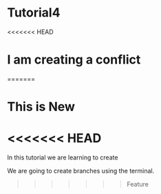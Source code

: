 # Tutorial4

<<<<<<< HEAD
# I am creating a conflict
=======
# This is New


<<<<<<< HEAD
=======
In this tutorial we are learning to create 

We are going to create branches using the terminal.
>>>>>>> Feature
